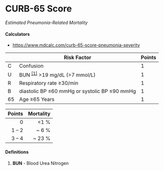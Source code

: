 # CURB-65 Score

_Estimated Pneumonia-Related Mortality_

#### Calculators
- https://www.mdcalc.com/curb-65-score-pneumonia-severity


|| Risk Factor | Points |
| --- | --- | --- |
| C | Confusion | 1 |
| U | BUN <sup>[[1]](#Definitions)</sup> >19 mg/dL (>7 mmol/L) | 1      |
| R  | Respiratory rate ≥30/min | 1 |
| B  | diastolic BP ≤60 mmHg or systolic BP ≤90 mmHg | 1 |
| 65 | Age ≥65 Years | 1 |

| Points| Mortality |
| ---: | ---: |
| 0 | <1 % |
| 1 – 2 | ~ 6 % |
| 3 – 4 | ~ 23 % |

#### Definitions

1. __BUN__ - Blood Urea Nitrogen